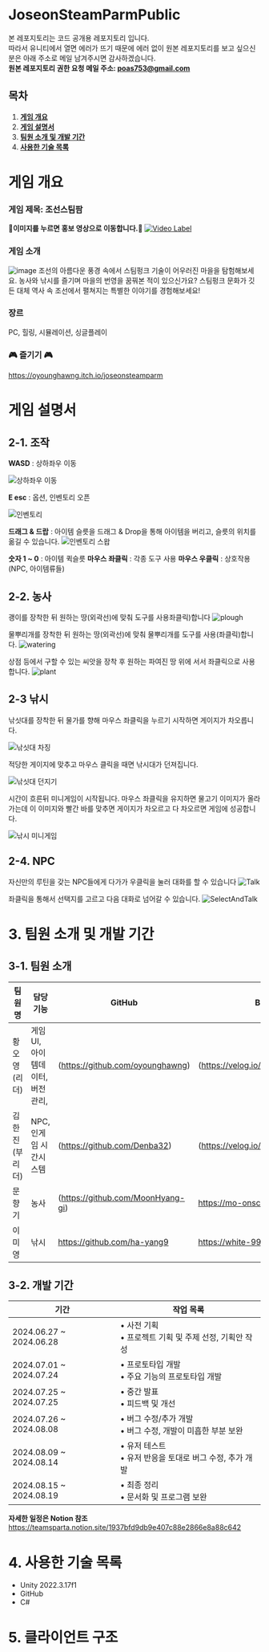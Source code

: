 # JoseonSteamParmPublic
본 레포지토리는 코드 공개용 레포지토리 입니다. <br>
따라서 유니티에서 열면 에러가 뜨기 때문에 에러 없이 원본 레포지토리를 보고 싶으신 분은 아래 주소로 메일 남겨주시면 감사하겠습니다.<br>
**원본 레포지토리 권한 요청 메일 주소: poas753@gmail.com**

## 목차

1. [**게임 개요**](#게임-개요)
2. [**게임 설명서**](#게임-설명서)
3. [**팀원 소개 및 개발 기간**](#3.팀원-소개-및-개발-기간)
4. [**사용한 기술 목록**](#4.사용한-기술-목록)



# 게임 개요

### 게임 제목: 조선스팀팜

**🎥이미지를 누르면 홍보 영상으로 이동합니다.🎥**
[![Video Label](https://github.com/user-attachments/assets/9a941b7c-9c36-404b-9fd1-2250749f6500)](https://youtu.be/ccqwykvlXBE)

### 게임 소개
![image](https://github.com/user-attachments/assets/42387797-6e47-4906-8803-6745421bd822)
조선의 아름다운 풍경 속에서 스팀펑크 기술이 어우러진 마을을 탐험해보세요.
농사와 낚시를 즐기며 마을의 번영을 꿈꿔본 적이 있으신가요?
스팀펑크 문화가 깃든 대체 역사 속 조선에서 펼쳐지는 특별한 이야기를 경험해보세요!

### 장르
PC, 힐링, 시뮬레이션, 싱글플레이 

### 🎮 즐기기 🎮
https://oyounghawng.itch.io/joseonsteamparm

# 게임 설명서
## 2-1. 조작

**WASD** : 상하좌우 이동

![상하좌우 이동](https://github.com/user-attachments/assets/8866e2cd-a125-4a7e-b897-31bb3bac026e)

**E esc** : 옵션, 인벤토리 오픈

![인벤토리](https://github.com/user-attachments/assets/aba1a155-4994-425c-9f3a-04dcb6ddb5d6)


**드래그 & 드랍** : 아이템 슬릇을 드래그 & Drop을 통해 아이템을 버리고, 슬릇의 위치를 옮길 수 있습니다.
![인벤토리 스왑](https://github.com/user-attachments/assets/d939295e-33eb-4a8c-9dee-140c03753748)

**숫자 1 ~ 0** : 아이템 퀵슬릇
**마우스 좌클릭** : 각종 도구 사용
**마우스 우클릭** : 상호작용(NPC, 아이템류들)
## 2-2. 농사
괭이를 장착한 뒤 원하는 땅(외곽선)에 맞춰 도구를 사용좌클릭)합니다
![plough](https://github.com/user-attachments/assets/78355dab-ee6f-4eaa-aa89-214a891fb570)

물뿌리개를 장착한 뒤 원하는 땅(외곽선)에 맞춰 물뿌리개를 도구를 사용(좌클릭)합니다.
![watering](https://github.com/user-attachments/assets/1076e555-7c76-4d0d-8777-4509430d14bf)

상점 등에서 구할 수 있는 씨앗을 장착 후 원하는 파여진 땅 위에 서서 좌클릭으로 사용합니다.
![plant](https://github.com/user-attachments/assets/052b006c-be7f-4b1e-9fae-e396b8675d7a)

## 2-3 낚시

낚싯대를 장착한 뒤 물가를 향해 마우스 좌클릭을 누르기 시작하면 게이지가 차오릅니다.

![낚싯대 차징](https://github.com/user-attachments/assets/f4c40a20-9c8c-4d2c-8db3-9b1643bbe3bc)

적당한 게이지에 맞추고 마우스 클릭을 때면 낚시대가 던져집니다.

![낚싯대 던지기](https://github.com/user-attachments/assets/4302ba4c-8df2-4227-ac36-8ae4324e2d00)

시간이 흐른뒤 미니게임이 시작됩니다. 마우스 좌클릭을 유지하면 물고기 이미지가 올라가는데 이 이미지와 빨간 바를 맞추면 게이지가 차오르고 다 차오르면 게임에 성공합니다.

![낚시 미니게임](https://github.com/user-attachments/assets/f5d5ea60-b1b7-4747-994e-c9b7f1830999)

## 2-4. NPC

자신만의 루틴을 갖는 NPC들에게 다가가 우클릭을 눌러 대화를 할 수 있습니다
![Talk](https://github.com/user-attachments/assets/97c2a0cf-9b2b-4536-8ac4-9207e630c8aa)

좌클릭을 통해서 선택지를 고르고 다음 대화로 넘어갈 수 있습니다.
![SelectAndTalk](https://github.com/user-attachments/assets/c1e3b42c-65c4-4865-864f-60738bdb4bb9)

# 3. 팀원 소개 및 개발 기간

## 3-1. 팀원 소개
| 팀원명 | 담당 기능 | GitHub | Blog |
| --- | --- | --- | --- |
|황오영(리더)| 게임UI, 아이템데이터, 버전 관리, | (https://github.com/oyounghawng) | (https://velog.io/@poas753/posts) |
|김한진(부리더)| NPC, 인게임 시간시스템 | (https://github.com/Denba32) | (https://velog.io/@kspo123/posts) |
|문향기| 농사 | (https://github.com/MoonHyang-gi) | https://mo-onscent.tistory.com/ |
|이미영| 낚시 | https://github.com/ha-yang9 | https://white-99.tistory.com/ |

## 3-2. 개발 기간

| 기간 | 작업 목록 |
| --- | --- |
| 2024.06.27 ~ 2024.06.28 | • 사전 기획<br> • 프로젝트 기획 및 주제 선정, 기획안 작성<br>|
| 2024.07.01 ~ 2024.07.24 | • 프로토타입 개발<br> • 주요 기능의 프로토타입 개발|
| 2024.07.25 ~ 2024.07.25 | • 중간 발표<br> • 피드백 및 개선|
| 2024.07.26 ~ 2024.08.08 | • 버그 수정/추가 개발<br> • 버그 수정, 개발이 미흡한 부분 보완<br>|
| 2024.08.09 ~ 2024.08.14 | • 유저 테스트<br> • 유저 반응을 토대로 버그 수정, 추가 개발<br>|
| 2024.08.15 ~ 2024.08.19 | • 최종 정리<br> • 문서화 및 프로그램 보완<br>|

**자세한 일정은 Notion 참조**
https://teamsparta.notion.site/1937bfd9db9e407c88e2866e8a88c642

# 4. 사용한 기술 목록
- Unity 2022.3.17f1
- GitHub
- C#

# 5. 클라이언트 구조
